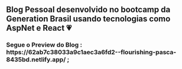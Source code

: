 <h2> Blog Pessoal desenvolvido no bootcamp da Generation Brasil usando tecnologias como AspNet e React &#128151; </h2>
<h3> Segue o Preview do Blog : https://62ab7c38033a9c1aec3a6fd2--flourishing-pasca-8435bd.netlify.app/ ; </h3>
